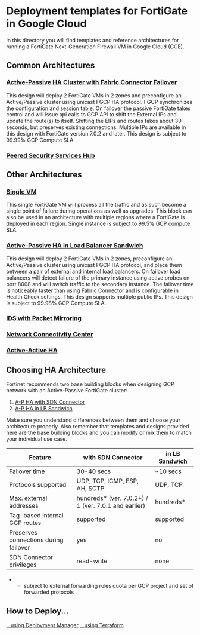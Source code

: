 # Deployment templates for FortiGate in Google Cloud

In this directory you will find templates and reference architectures for running a FortiGate Next-Generation Firewall VM in Google Cloud (GCE).

## Common Architectures

### [Active-Passive HA Cluster with Fabric Connector Failover](architectures/ha-active-passive-sdn/)
This design will deploy 2 FortiGate VMs in 2 zones and preconfigure an Active/Passive cluster using unicast FGCP HA protocol. FGCP synchronizes the configuration and session table. On failover the passive FortiGate takes control and will issue api calls to GCP API to shift the External IPs and update the route(s) to itself. Shifting the EIPs and routes takes about 30 seconds, but preserves existing connections.
Multiple IPs are available in this design with FortiGate version 7.0.2 and later.
This design is subject to 99.99% GCP Compute SLA.

### [Peered Security Services Hub](architectures/peered-security-hub/)

## Other Architectures

### [Single VM](architectures/single-vm/)
This single FortiGate VM will process all the traffic and as such become a single point of failure during operations as well as upgrades. This block can also be used in an architecture with multiple regions where a FortiGate is deployed in each region.
Single instance is subject to 99.5% GCP compute SLA.

### [Active-Passive HA in Load Balancer Sandwich](architectures/ha-active-passive-lb-sandwich/)
This design will deploy 2 FortiGate VMs in 2 zones, preconfigure an Active/Passive cluster using unicast FGCP HA protocol, and place them between a pair of external and internal load balancers. On failover load balancers will detect failure of the primary instance using active probes on port 8008 and will switch traffic to the secondary instance. The failover time is noticeably faster than using Fabric Connector and is configurable in Health Check settings. This design supports multiple public IPs.
This design is subject to 99.98% GCP Compute SLA.

### [IDS with Packet Mirroring](architectures/ids-packet-mirroring/)

### [Network Connectivity Center](architectures/network-connectivity-center/)

### [Active-Active HA](architectures/ha-active-active/)

## Choosing HA Architecture
Fortinet recommends two base building blocks when designing GCP network with an Active-Passive FortiGate cluster:
1. [A-P HA with SDN Connector](architectures/ha-active-passive-sdn/)
2. [A-P HA in LB Sandwich](architectures/ha-active-passive-lb-sandwich/)

Make sure you understand differences between them and choose your architecture properly. Also remember that templates and designs provided here are the base building blocks and you can modify or mix them to match your individual use case.

| Feature | with SDN Connector | in LB Sandwich |
| --------|--------------------|----------------|
| Failover time | 30-40 secs | ~10 secs |
| Protocols supported | UDP, TCP, ICMP, ESP, AH, SCTP | UDP, TCP |
| Max. external addresses | hundreds* (ver. 7.0.2+) / 1 (ver. 7.0.1 and earlier) | hundreds* |
| Tag-based internal GCP routes| supported | supported |
| Preserves connections during failover | yes | no |
| SDN Connector privileges | read-write | none |

* - subject to external forwarding rules quota per GCP project and set of forwarded protocols

## How to Deploy...
[...using Deployment Manager](../../howto-dm.md)
[...using Terraform](../../howto-tf.md)
